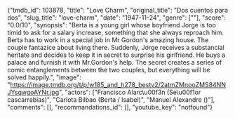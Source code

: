 {"tmdb_id": 103878, "title": "Love Charm", "original_title": "Dos cuentos para dos", "slug_title": "love-charm", "date": "1947-11-24", "genre": [""], "score": "0.0/10", "synopsis": "Berta is a young girl whose boyfriend Jorge is too timid to ask for a salary increase, something that she always reproach him. Berta has to work in a special job in Mr Gordon's amazing house. The couple fantazice about living there. Suddenly, Jorge receives a substancial heritate and decides to keep it in secret to surprise his girlfriend. He buys a palace and furnish it with Mr.Gordon's help. The secret creates a series of comic entanglements between the two couples, but everything will be solved happily.", "image": "https://image.tmdb.org/t/p/w185_and_h278_bestv2/2atmZMnooZMS84NNJYsqwgoAYNr.jpg", "actors": ["Francisco Alarc\u00f3n (Se\u00f1or cascarrabias)", "Carlota Bilbao (Berta / Isabel)", "Manuel Alexandre ()"], "comments": [], "recommandations_id": [], "youtube_key": "notfound"}